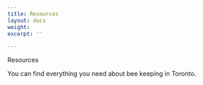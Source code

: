 ```yaml
---
title: Resources
layout: docs
weight: 
excerpt: ''

---
```

Resources

You can find everything you need about bee keeping in Toronto.